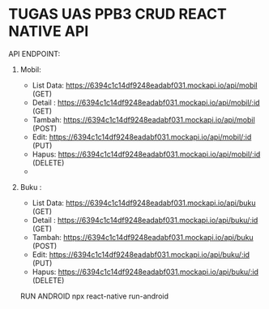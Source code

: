 # TUGAS UAS PPB3 CRUD REACT NATIVE API

API ENDPOINT:
1. Mobil:
   - List Data: https://6394c1c14df9248eadabf031.mockapi.io/api/mobil (GET)
   - Detail : https://6394c1c14df9248eadabf031.mockapi.io/api/mobil/:id (GET)
   - Tambah: https://6394c1c14df9248eadabf031.mockapi.io/api/mobil (POST)
   - Edit: https://6394c1c14df9248eadabf031.mockapi.io/api/mobil/:id (PUT)
   - Hapus: https://6394c1c14df9248eadabf031.mockapi.io/api/mobil/:id (DELETE)
   -
2. Buku : 
   - List Data: https://6394c1c14df9248eadabf031.mockapi.io/api/buku (GET)
   - Detail : https://6394c1c14df9248eadabf031.mockapi.io/api/buku/:id (GET)
   - Tambah: https://6394c1c14df9248eadabf031.mockapi.io/api/buku (POST)
   - Edit: https://6394c1c14df9248eadabf031.mockapi.io/api/buku/:id (PUT)
   - Hapus: https://6394c1c14df9248eadabf031.mockapi.io/api/buku/:id (DELETE)
   
   
   RUN ANDROID
   npx react-native run-android
 
